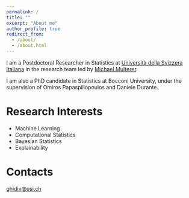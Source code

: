 ```yaml
---
permalink: /
title: ""
excerpt: "About me"
author_profile: true
redirect_from: 
  - /about/
  - /about.html
---
```


I am a Postdoctoral Researcher in Statistics at <a href="https://www.euler.usi.ch/">Università della Svizzera Italiana</a> in the research team led by <a href="https://muchip.github.io/">Michael Multerer</a>.

I am also a PhD candidate in Statistics at Bocconi University, under the supervision of Omiros Papaspiliopoulos and Daniele Durante.

Research Interests
======
* Machine Learning
* Computational Statistics
* Bayesian Statistics
* Explainability

Contacts
=======

ghidiv@usi.ch

